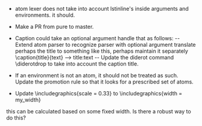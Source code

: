 * atom lexer does not take into account lstinline's inside arguments and environments.  it should.
* Make a PR from pure to master.
* Caption could take an optional argument handle that as follows:
  -- Extend atom parser to recognize parser with optional argument
     translate perhaps the title to something like this, perhaps maintain it separately
  \caption{title}{text} --> title:text 
  -- Update the diderot command \diderotdrop to take into account the caption title.

* If an environment is not an atom, it should not be treated as such.  Update the promotion rule so that it looks for a prescribed set of atoms.

* Update \includegraphics{scale = 0.33} to \includegraphics{width = my_width} 

this can be calculated based on some fixed width.  Is there a robust way to do this?